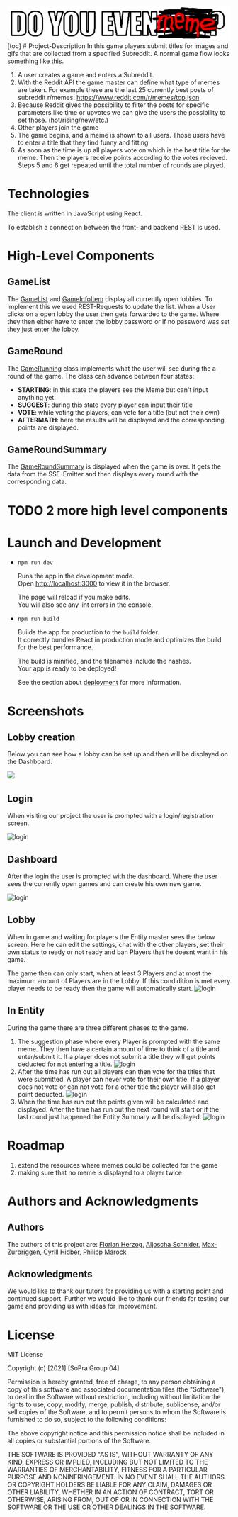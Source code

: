 

<div style="text-align:center"><img src="https://raw.githubusercontent.com/sopra-fs21-group-4/client/master/src/image/logo/doyouevenmeme.png"/></div>
[toc]
# Project-Description
In this game players submit titles for images and gifs that are collected from a specified Subreddit. A normal game flow looks something like this.

1. A user creates a game and enters a Subreddit.
2. With the Reddit API the game master can define what type of memes are taken. For example these are the last 25 currently best posts of subreddit r/memes: https://www.reddit.com/r/memes/top.json
3. Because Reddit gives the possibility to filter the posts for specific parameters like time or upvotes we can give the users the possibility to set those. (hot/rising/new/etc.)
4. Other players join the game
5. The game begins, and a meme is shown to all users. Those users have to enter a title that they find funny and fitting
6. As soon as the time is up all players vote on which is the best title for the meme. Then the players receive points according to the votes recieved. Steps 5 and 6 get repeated until the total number of rounds are played.

# Technologies
The client is written in JavaScript using React.

To establish a connection between the front- and backend REST is used. 
# High-Level Components

## GameList
The [GameList](https://github.com/sopra-fs21-group-4/client/blob/master/src/components/lobby/GameList.js) and [GameInfoItem](https://github.com/sopra-fs21-group-4/client/blob/master/src/components/lobby/GameInfoItem.js) display all currently open lobbies. To implement this we used REST-Requests to update the list. 
When a User clicks on a open lobby the user then gets forwarded to the game. Where they then either have to enter the lobby password or if no password was set they just enter the lobby.

## GameRound 
The [GameRunning](https://github.com/sopra-fs21-group-4/client/blob/master/src/components/game/GameRunnning.js) class implements what the user will see during the a round of the game. The class can advance between four states:
* **STARTING**: in this state the players see the Meme but can't input anything yet.
* **SUGGEST**: during this state every player can input their title
* **VOTE**: while voting the players, can vote for a title (but not their own)
* **AFTERMATH**: here the results will be displayed and the corresponding points are displayed.

## GameRoundSummary
The [GameRoundSummary](https://github.com/sopra-fs21-group-4/client/blob/master/src/components/game/GameRoundSummary.js) is displayed when the game is over. It gets the data from the SSE-Emitter and then displays every round with the corresponding data.

# TODO  2 more high level components


# Launch and Development

* `npm run dev`

  Runs the app in the development mode.<br />
  Open [http://localhost:3000](http://localhost:3000) to view it in the browser.

  The page will reload if you make edits.<br />
  You will also see any lint errors in the console.

* `npm run build`

  Builds the app for production to the `build` folder.<br />
  It correctly bundles React in production mode and optimizes the build for the best performance.

  The build is minified, and the filenames include the hashes.<br />
  Your app is ready to be deployed!

  See the section about [deployment](https://facebook.github.io/create-react-app/docs/deployment) for more information.

# Screenshots
## Lobby creation
Below you can see how a lobby can be set up and then will be displayed on the Dashboard.
<div><img src="https://marock.li/cloud-storage/sopra.gif" width="250" allign="center"/></div>

## Login
When visiting our project the user is prompted with a login/registration screen.

![login](https://marock.li/cloud-storage/login.png)

## Dashboard
After the login the user is prompted with the dashboard. Where the user sees the currently open games and can create his own new game.

![login](https://marock.li/cloud-storage/dashboard.png)

## Lobby
When in game and waiting for players the Entity master sees the below screen. Here he can edit the settings, chat with the other players, set their own status to ready or not ready and ban Players that he doesnt want in his game. 

The game then can only start, when at least 3 Players and at most the maximum amount of Players are in the Lobby. If this condidition is met every player needs to be ready then the game will automatically start. 
![login](https://marock.li/cloud-storage/lobby.png)

## In Entity
During the game there are three different phases to the game.
1. The suggestion phase where every Player is prompted with the same meme. They then have a certain amount of time to think of a title and enter/submit it. If a player does not submit a title they will get points deducted for not entering a title.
![login](https://marock.li/cloud-storage/submitting.png)
2. After the time has run out all players can then vote for the titles that were submitted. A player can never vote for their own title. If a player does not vote or can not vote for a other title the player will also get point deducted.
![login](https://marock.li/cloud-storage/voting.png)
3. When the time has run out the points given will be calculated and displayed. 
After the time has run out the next round will start or if the last round just happened the Entity Summary will be displayed. 
![login](https://marock.li/cloud-storage/results.png)


# Roadmap
1. extend the resources where memes could be collected for the game
2. making sure that no meme is displayed to a player twice


# Authors and Acknowledgments
## Authors
The authors of this project are:
[Florian Herzog](https://github.com/Stud-FH), [Aljoscha Schnider](https://github.com/plexinio), [Max-Zurbriggen](https://github.com/Max-Zurbriggen), [Cyrill Hidber](https://github.com/Aece96), [Philipp Marock](https://github.com/Sahibabdul)

## Acknowledgments
We would like to thank our tutors for providing us with a starting point and continued support. 
Further we would like to thank our friends for testing our game and providing us with ideas for improvement.

# License

MIT License

Copyright (c) [2021] [SoPra Group 04]

Permission is hereby granted, free of charge, to any person obtaining a copy
of this software and associated documentation files (the "Software"), to deal
in the Software without restriction, including without limitation the rights
to use, copy, modify, merge, publish, distribute, sublicense, and/or sell
copies of the Software, and to permit persons to whom the Software is
furnished to do so, subject to the following conditions:

The above copyright notice and this permission notice shall be included in all
copies or substantial portions of the Software.

THE SOFTWARE IS PROVIDED "AS IS", WITHOUT WARRANTY OF ANY KIND, EXPRESS OR
IMPLIED, INCLUDING BUT NOT LIMITED TO THE WARRANTIES OF MERCHANTABILITY,
FITNESS FOR A PARTICULAR PURPOSE AND NONINFRINGEMENT. IN NO EVENT SHALL THE
AUTHORS OR COPYRIGHT HOLDERS BE LIABLE FOR ANY CLAIM, DAMAGES OR OTHER
LIABILITY, WHETHER IN AN ACTION OF CONTRACT, TORT OR OTHERWISE, ARISING FROM,
OUT OF OR IN CONNECTION WITH THE SOFTWARE OR THE USE OR OTHER DEALINGS IN THE
SOFTWARE.
